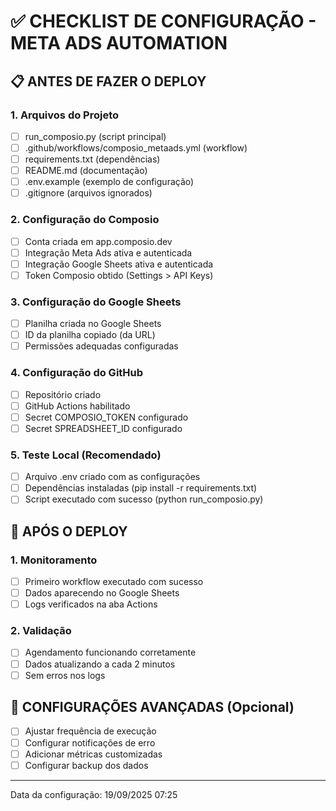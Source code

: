 
# ✅ CHECKLIST DE CONFIGURAÇÃO - META ADS AUTOMATION

## 📋 ANTES DE FAZER O DEPLOY

### 1. Arquivos do Projeto
- [ ] run_composio.py (script principal)
- [ ] .github/workflows/composio_metaads.yml (workflow)
- [ ] requirements.txt (dependências)
- [ ] README.md (documentação)
- [ ] .env.example (exemplo de configuração)
- [ ] .gitignore (arquivos ignorados)

### 2. Configuração do Composio
- [ ] Conta criada em app.composio.dev
- [ ] Integração Meta Ads ativa e autenticada
- [ ] Integração Google Sheets ativa e autenticada
- [ ] Token Composio obtido (Settings > API Keys)

### 3. Configuração do Google Sheets
- [ ] Planilha criada no Google Sheets
- [ ] ID da planilha copiado (da URL)
- [ ] Permissões adequadas configuradas

### 4. Configuração do GitHub
- [ ] Repositório criado
- [ ] GitHub Actions habilitado
- [ ] Secret COMPOSIO_TOKEN configurado
- [ ] Secret SPREADSHEET_ID configurado

### 5. Teste Local (Recomendado)
- [ ] Arquivo .env criado com as configurações
- [ ] Dependências instaladas (pip install -r requirements.txt)
- [ ] Script executado com sucesso (python run_composio.py)

## 🚀 APÓS O DEPLOY

### 1. Monitoramento
- [ ] Primeiro workflow executado com sucesso
- [ ] Dados aparecendo no Google Sheets
- [ ] Logs verificados na aba Actions

### 2. Validação
- [ ] Agendamento funcionando corretamente
- [ ] Dados atualizando a cada 2 minutos
- [ ] Sem erros nos logs

## 🔧 CONFIGURAÇÕES AVANÇADAS (Opcional)

- [ ] Ajustar frequência de execução
- [ ] Configurar notificações de erro
- [ ] Adicionar métricas customizadas
- [ ] Configurar backup dos dados

---
Data da configuração: 19/09/2025 07:25
